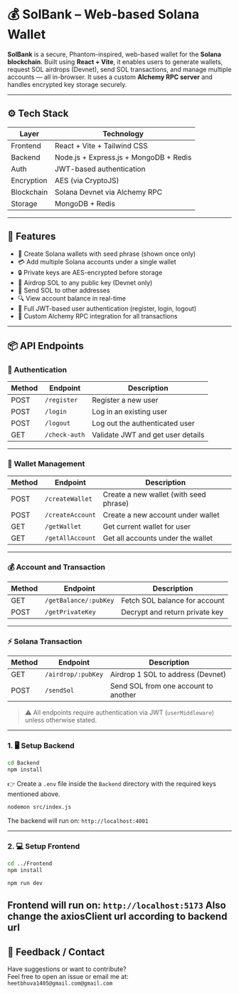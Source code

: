 # 💰 SolBank – Web-based Solana Wallet

**SolBank** is a secure, Phantom-inspired, web-based wallet for the **Solana blockchain**. Built using **React + Vite**, it enables users to generate wallets, request SOL airdrops (Devnet), send SOL transactions, and manage multiple accounts — all in-browser. It uses a custom **Alchemy RPC server** and handles encrypted key storage securely.

---

## ⚙️ Tech Stack

| Layer        | Technology                          |
|--------------|--------------------------------------|
| Frontend     | React + Vite + Tailwind CSS          |
| Backend      | Node.js + Express.js + MongoDB + Redis |
| Auth         | JWT-based authentication             |
| Encryption   | AES (via CryptoJS)                   |
| Blockchain   | Solana Devnet via Alchemy RPC        |
| Storage      | MongoDB + Redis                      |

---

## 🚀 Features

- 🔐 Create Solana wallets with seed phrase (shown once only)
- 💳 Add multiple Solana accounts under a single wallet
- 🔒 Private keys are AES-encrypted before storage
- 💸 Airdrop SOL to any public key (Devnet only)
- 🔁 Send SOL to other addresses
- 🔍 View account balance in real-time
- 🔐 Full JWT-based user authentication (register, login, logout)
- 🧠 Custom Alchemy RPC integration for all transactions

---

## 📦 API Endpoints

### 🔐 Authentication

| Method | Endpoint         | Description                  |
|--------|------------------|------------------------------|
| POST   | `/register`      | Register a new user          |
| POST   | `/login`         | Log in an existing user      |
| POST   | `/logout`        | Log out the authenticated user |
| GET    | `/check-auth`    | Validate JWT and get user details |

---

### 💼 Wallet Management

| Method | Endpoint              | Description                        |
|--------|-----------------------|------------------------------------|
| POST   | `/createWallet`       | Create a new wallet (with seed phrase) |
| POST   | `/createAccount`      | Create a new account under wallet  |
| GET    | `/getWallet`          | Get current wallet for user        |
| GET    | `/getAllAccount`      | Get all accounts under the wallet  |

---

### 💰 Account and Transaction

| Method | Endpoint                     | Description                    |
|--------|------------------------------|--------------------------------|
| GET    | `/getBalance/:pubKey`        | Fetch SOL balance for account |
| POST   | `/getPrivateKey`             | Decrypt and return private key |

---

### ⚡ Solana Transaction

| Method | Endpoint              | Description                |
|--------|-----------------------|----------------------------|
| GET    | `/airdrop/:pubKey`    | Airdrop 1 SOL to address (Devnet) |
| POST   | `/sendSol`            | Send SOL from one account to another |

> ⚠️ All endpoints require authentication via JWT (`userMiddleware`) unless otherwise stated.

---

### 1. 🖥️ Setup Backend

```bash
cd Backend
npm install
```
👉 Create a `.env` file inside the `Backend` directory with the required keys mentioned above.

```bash
nodemon src/index.js
```
The backend will run on: `http://localhost:4001`

---

### 2. 💻 Setup Frontend

```bash
cd ../Frontend
npm install
```



```bash
npm run dev
```

Frontend will run on: `http://localhost:5173`
Also change the axiosClient url according to backend url
---

## 💬 Feedback / Contact

Have suggestions or want to contribute?  
Feel free to open an issue or email me at: `heetbhuva1405@gmail.com@gmail.com`


